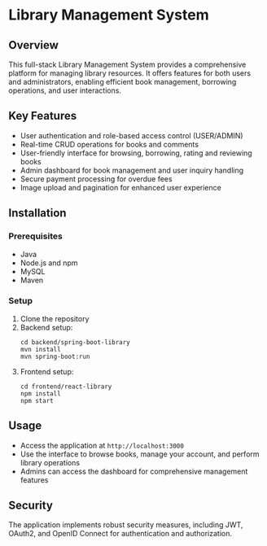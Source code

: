 # Library Management System

## Overview

This full-stack Library Management System provides a comprehensive platform for managing library resources. It offers features for both users and administrators, enabling efficient book management, borrowing operations, and user interactions.

## Key Features

- User authentication and role-based access control (USER/ADMIN)
- Real-time CRUD operations for books and comments
- User-friendly interface for browsing, borrowing, rating and reviewing books
- Admin dashboard for book management and user inquiry handling
- Secure payment processing for overdue fees
- Image upload and pagination for enhanced user experience

## Installation

### Prerequisites

- Java
- Node.js and npm
- MySQL
- Maven

### Setup

1. Clone the repository
2. Backend setup:
   ```
   cd backend/spring-boot-library
   mvn install
   mvn spring-boot:run
   ```
3. Frontend setup:
   ```
   cd frontend/react-library
   npm install
   npm start
   ```

## Usage

- Access the application at `http://localhost:3000`
- Use the interface to browse books, manage your account, and perform library operations
- Admins can access the dashboard for comprehensive management features

## Security

The application implements robust security measures, including JWT, OAuth2, and OpenID Connect for authentication and authorization.
